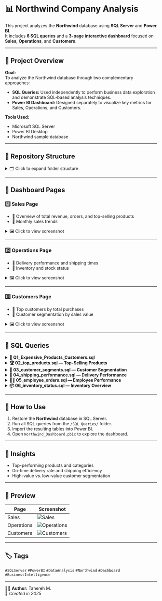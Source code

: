 # 📊 Northwind Company Analysis

This project analyzes the **Northwind** database using **SQL Server** and **Power BI**.  
It includes **6 SQL queries** and a **3-page interactive dashboard** focused on **Sales**, **Operations**, and **Customers**.

---

## 🧩 Project Overview

**Goal:**  
To analyze the Northwind database through two complementary approaches:
- **SQL Queries:** Used independently to perform business data exploration and demonstrate SQL-based analysis techniques.  
- **Power BI Dashboard:** Designed separately to visualize key metrics for Sales, Operations, and Customers.

**Tools Used:**
- Microsoft SQL Server  
- Power BI Desktop  
- Northwind sample database  

---
## 📂 Repository Structure

<details>
  <summary>🗂️ Click to expand folder structure</summary>

Northwind-Analytics/
│
├── SQL_Queries/                      
│   ├── 01_sales_summary.sql          
│   ├── 02_top_products.sql           
│   ├── 03_customer_segments.sql      
│   ├── 04_shipping_performance.sql   
│   ├── 05_employee_orders.sql        
│   └── 06_inventory_status.sql       
│
├── PowerBI_Dashboard/                
│   ├── Northwind_Dashboard.pbix
│   └── Screenshots/                  
│       ├── sales_page.png
│       ├── operations_page.png
│       └── customers_page.png
│
└── README.md                         
</details>

---

## 📑 Dashboard Pages

### 1️⃣ Sales Page
- 🔹 Overview of total revenue, orders, and top-selling products  
- 🔹 Monthly sales trends  

<details>
  <summary>🖼️ Click to view screenshot</summary>
  
  ![Sales Dashboard](PowerBI_Dashboard/Dashboard_Screenshots/sales_page.png)
</details>

---

### 2️⃣ Operations Page
- 🔹 Delivery performance and shipping times  
- 🔹 Inventory and stock status  

<details>
  <summary>🖼️ Click to view screenshot</summary>
  
  ![Operations Dashboard](PowerBI_Dashboard/Dashboard_Screenshots/operations_page.png)
</details>

---

### 3️⃣ Customers Page
- 🔹 Top customers by total purchases  
- 🔹 Customer segmentation by sales value  

<details>
  <summary>🖼️ Click to view screenshot</summary>
  
  ![Customers Dashboard](PowerBI_Dashboard/Dashboard_Screenshots/customers_page.png)
</details>

---

## 💾 SQL Queries

<details>
  <summary><b>🧾 Q1_Expensive_Products_Customers.sql</b></summary>

The marketing team wants to analyze customers who purchased expensive products.

The marketing team wants to identify customers who bought high-priced products for targeted campaigns.
You've been asked to provide a list with the following information:

1- Customer company name (CompanyName)
2- Number of products purchased with unit price above $30 (Total Expensive Products)
3- Average order value (Average Order Value, with 2 decimal places)

Filters:

1- Products should not be discontinued.
2- The number of products purchased should be more than 3.

Sort the results by average order value in descending order.

 🔗 [View SQL Code](Q1_Expensive_Products_Customers.sql)

</details>

<details>
  <summary><b>🏆 02_top_products.sql — Top-Selling Products</b></summary>

  Lists the top 10 products based on total revenue to highlight the most profitable items.

</details>

<details>
  <summary><b>👥 03_customer_segments.sql — Customer Segmentation</b></summary>

  Groups customers into High, Medium, and Low Value segments based on their total purchase amount.

</details>

<details>
  <summary><b>🚚 04_shipping_performance.sql — Delivery Performance</b></summary>

  Analyzes delivery efficiency by comparing shipped and required dates to classify orders as On-Time or Late.

</details>

<details>
  <summary><b>👩‍💼 05_employee_orders.sql — Employee Performance</b></summary>

  Evaluates employee productivity based on total number of orders processed and sales value generated.

</details>

<details>
  <summary><b>📦 06_inventory_status.sql — Inventory Overview</b></summary>

  Monitors product stock levels and identifies low-stock items to support better inventory management.

</details>



---

## 🚀 How to Use

1. Restore the **Northwind** database in SQL Server.  
2. Run all SQL queries from the `/SQL_Queries/` folder.  
3. Import the resulting tables into Power BI.  
4. Open `Northwind_Dashboard.pbix` to explore the dashboard.

---

## 🧠 Insights

- Top-performing products and categories  
- On-time delivery rate and shipping efficiency  
- High-value vs. low-value customer segmentation  

---

## 📸 Preview

| Page | Screenshot |
|------|-------------|
| Sales | ![Sales](PowerBI_Dashboard/Dashboard_Screenshots/sales_page.png) |
| Operations | ![Operations](PowerBI_Dashboard/Dashboard_Screenshots/operations_page.png) |
| Customers | ![Customers](PowerBI_Dashboard/Dashboard_Screenshots/customers_page.png) |

---

## 🏷️ Tags
`#SQLServer` `#PowerBI` `#DataAnalysis` `#Northwind` `#Dashboard` `#BusinessIntelligence`

---

👩‍💻 **Author:** Tahereh M.  
📅 *Created in 2025*  



